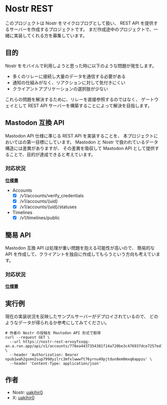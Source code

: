 # Nostr REST

このプロジェクトは Nostr をマイクロブログとして扱い、
REST API を提供するサーバーを作成するプロジェクトです。
まだ作成途中のプロジェクトで、一緒に実装してくれる方を募集しています。

## 目的

Nostr をモバイルで利用しようと思った時に以下のような問題が発生します。

- 多くのリレーに接続し大量のデータを通信する必要がある
- 通知の仕組みがなく、リアクションに対して気付きにくい
- クライアントアプリケーションの選択肢が少ない

これらの問題を解決するために、リレーを直接参照するのではなく、
ゲートウェイとして REST API サーバーを構築することによって解決を目指します。

## Mastodon 互換 API

Mastodon API 仕様に準じる REST API を実装することを、
本プロジェクトにおいてはの第一目標にしています。
Mastodon と Nostr で扱われているデータ構造には差異がありますが、
その差異を吸収して Mastodon API として提供することで、目的が達成できると考えています。

### 対応状況

**[仕様書](https://www.uakihir0.com/nostr-rest/mastodon.html)**

- Accounts
  - [x] /v1/accounts/verify_credentials
  - [x] /v1/accounts/{uid}
  - [x] /v1/accounts/{uid}/statuses
- Timelines
  - [x] /v1/timelines/public

## 簡易 API

Mastodon 互換 API は処理が重い問題を抱える可能性が高いので、
簡易的な API を作成して、クライアントを独自に作成してもらうという方向も考えています。

### 対応状況

**[仕様書](https://uakihir0.github.io/nostr-rest/)**

## 実行例

現在の実装状況を反映したサンプルサーバーがデプロイされているので、
どのようなデータが得られるか参考にしてみてください。

```shell
# 作者の Nostr の投稿を Mastodon API 形式で取得
curl --request GET \
  --url https://nostr-rest-ervoyfxxqq-an.a.run.app/api/v1/accounts/776ea4437354381f14a720be3c476937dce7257ed1073e54a192dbc99f3b7ecc/statuses \
  --header 'Authorization: Bearer npub1wah2gsmn2sup7998yzlrc3mfxlwwwft76yrnu49pjtdun8em0mxq6appzu' \
  --header 'Content-Type: application/json'
```

## 作者

- Nostr: [uakihir0](https://iris.to/profile/npub1wah2gsmn2sup7998yzlrc3mfxlwwwft76yrnu49pjtdun8em0mxq6appzu)  
- X: [uakihir0](https://x.com/uakihir0)
